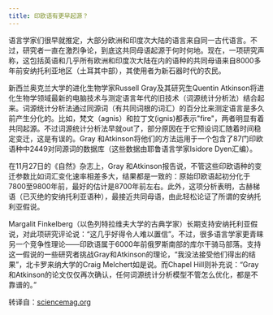 ```yaml
---
title: 印欧语有更早起源？
---
```


语言学家们很早就推定，大部分欧洲和印度次大陆的语言来自同一古代语言。不过，研究者一直在激烈争论，到底这共同母语起源于何时何地。现在，一项研究声称，这包括英语和几乎所有欧洲和印度次大陆在内的语种的共同母语来自8000多年前安纳托利亚地区（土耳其中部），其使用者为新石器时代的农民。

<!--more-->

新西兰奥克兰大学的进化生物学家Russell Gray及其研究生Quentin Atkinson将进化生物学领域最新的电脑技术与测定语言年代的旧技术（词源统计分析法）结合起来。词源统计分析法通过同源词（有共同词根的词汇）的百分比来测定语言是多久前产生分化的。比如，梵文（agnis）和拉丁文(ignis)都表示"fire"，两者明显有着共同起源。不过词源统计分析法早就out了，部分原因在于它预设词汇随着时间稳定变迁，这是有误的。Gray 和Atkinson将他们的方法运用于一个包含了87门印欧语种中2449对同源词的数据库（这些数据由耶鲁语言学家Isidore Dyen汇编）。

在11月27日的《自然》杂志上，Gray 和Atkinson报告说，不管这些印欧语种的变迁参数比如词汇变化速率相差多大，结果都是一致的：原始印欧语起初分化于7800至9800年前，最好的估计是8700年前左右。此外，这项分析表明，古赫梯语（已灭绝的安纳托利亚语种），最接近共同母语，由此轻松论证了所谓的安纳托利亚假说。

Margalit Finkelberg（以色列特拉维夫大学的古典学家）长期支持安纳托利亚假说，对此项研究评论说：“这几乎好得令人难以置信”。不过，很多语言学家更青睐另一个竞争性理论——印欧语属于6000年前俄罗斯南部的库尔干骑马部落。支持这一假说的一些研究者挑战Gray和Atkinson的理论，“我没法接受他们得出的结果”，北卡罗来纳大学的Craig Melchert如是说。而Chapel Hill则补充说：“Gray和Atkinson的论文仅仅再次确认，任何词源统计分析模型不管怎么优化，都是不靠谱的。”

转译自：[sciencemag.org](http://www.sciencemag.org/news/2003/11/earlier-birth-indo-european-languages)
